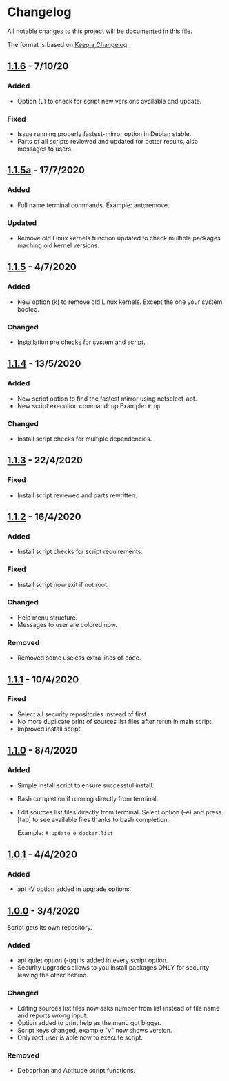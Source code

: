 # Changelog
All notable changes to this project will be documented in this file.

The format is based on [Keep a
Changelog](https://keepachangelog.com/en/1.0.0/).

## [1.1.6] - 7/10/20
### Added
- Option (u) to check for script new versions available and update.
### Fixed
- Issue running properly fastest-mirror option in Debian stable.
- Parts of all scripts reviewed and updated for better results, also
  messages to users.

## [1.1.5a] - 17/7/2020
### Added
- Full name terminal commands. Example: autoremove.
### Updated
- Remove old Linux kernels function updated to check multiple packages
  maching old kernel versions.

## [1.1.5] - 4/7/2020
### Added
- New option (k) to remove old Linux kernels. Except the one your system
  booted.
### Changed
- Installation pre checks for system and script.

## [1.1.4] - 13/5/2020
### Added
- New script option to find the fastest mirror using netselect-apt.
- New script execution command: up
  Example: ```# up```
### Changed
- Install script checks for multiple dependencies.

## [1.1.3] - 22/4/2020
### Fixed
- Install script reviewed and parts rewritten.

## [1.1.2] - 16/4/2020
### Added
- Install script checks for script requirements.
### Fixed
- Install script now exit if not root.
### Changed
- Help menu structure.
- Messages to user are colored now.
### Removed
- Removed some useless extra lines of code.

## [1.1.1] - 10/4/2020
### Fixed
- Select all security repositories instead of first.
- No more duplicate print of sources list files after rerun in main script.
- Improved install script.

## [1.1.0] - 8/4/2020
### Added
- Simple install script to ensure successful install.
- Bash completion if running directly from terminal.
- Edit sources list files directly from terminal. Select option (-e) and
  press [tab] to see available files thanks to bash completion.

  Example: ```# update e docker.list```

## [1.0.1] - 4/4/2020
### Added
- apt -V option added in upgrade options.

## [1.0.0] - 3/4/2020
Script gets its own repository.
### Added
- apt quiet option (-qq) is added in every script option.
- Security upgrades allows to you install packages ONLY for security leaving
  the other behind.

### Changed
- Editing sources list files now asks number from list instead of file
  name and reports wrong input.
- Option added to print help as the menu got bigger.
- Script keys changed, example "v" now shows version.
- Only root user is able now to execute script.

### Removed
- Deboprhan and Aptitude script functions.

[1.1.6]: https://github.com/sianios/system-update/tree/v1.1.6
[1.1.5a]: https://github.com/sianios/system-update/tree/v1.1.5a
[1.1.5]: https://github.com/sianios/system-update/tree/v1.1.5
[1.1.4]: https://github.com/sianios/system-update/tree/v1.1.4
[1.1.3]: https://github.com/sianios/system-update/tree/v1.1.3
[1.1.2]: https://github.com/sianios/system-update/tree/v1.1.2
[1.1.1]: https://github.com/sianios/system-update/tree/v1.1.1
[1.1.0]: https://github.com/sianios/system-update/tree/v1.1.0
[1.0.1]: https://github.com/sianios/system-update/tree/v1.0.1
[1.0.0]: https://github.com/sianios/system-update/tree/v1.0.0
